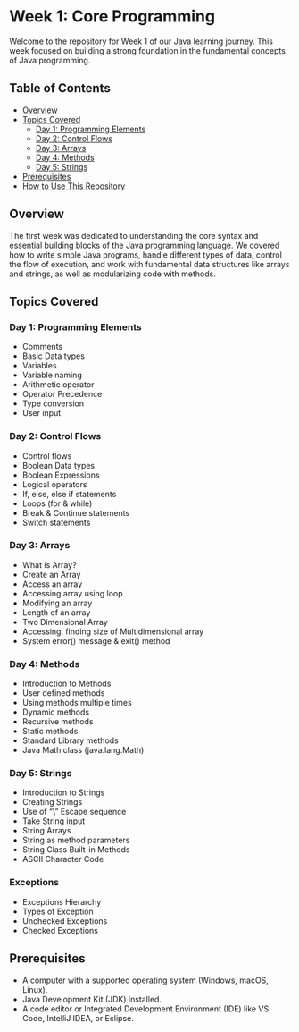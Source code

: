 # Week 1: Core Programming

Welcome to the repository for Week 1 of our Java learning journey. This week focused on building a strong foundation in the fundamental concepts of Java programming.

## Table of Contents
- [Overview](#overview)
- [Topics Covered](#topics-covered)
  - [Day 1: Programming Elements](#day-1-programming-elements)
  - [Day 2: Control Flows](#day-2-control-flows)
  - [Day 3: Arrays](#day-3-arrays)
  - [Day 4: Methods](#day-4-methods)
  - [Day 5: Strings](#day-5-strings)
- [Prerequisites](#prerequisites)
- [How to Use This Repository](#how-to-use-this-repository)

## Overview

The first week was dedicated to understanding the core syntax and essential building blocks of the Java programming language. We covered how to write simple Java programs, handle different types of data, control the flow of execution, and work with fundamental data structures like arrays and strings, as well as modularizing code with methods.

## Topics Covered

### Day 1: Programming Elements
- Comments  
- Basic Data types  
- Variables  
- Variable naming  
- Arithmetic operator  
- Operator Precedence  
- Type conversion  
- User input  

### Day 2: Control Flows
- Control flows  
- Boolean Data types  
- Boolean Expressions  
- Logical operators  
- If, else, else if statements  
- Loops (for & while)  
- Break & Continue statements  
- Switch statements  

### Day 3: Arrays
- What is Array?  
- Create an Array  
- Access an array  
- Accessing array using loop  
- Modifying an array  
- Length of an array  
- Two Dimensional Array  
- Accessing, finding size of Multidimensional array  
- System error() message & exit() method  

### Day 4: Methods
- Introduction to Methods  
- User defined methods  
- Using methods multiple times  
- Dynamic methods  
- Recursive methods  
- Static methods  
- Standard Library methods  
- Java Math class (java.lang.Math)  

### Day 5: Strings
- Introduction to Strings  
- Creating Strings  
- Use of “\\” Escape sequence  
- Take String input  
- String Arrays  
- String as method parameters  
- String Class Built-in Methods  
- ASCII Character Code  

### Exceptions
- Exceptions Hierarchy  
- Types of Exception  
- Unchecked Exceptions  
- Checked Exceptions  

## Prerequisites
- A computer with a supported operating system (Windows, macOS, Linux).  
- Java Development Kit (JDK) installed.  
- A code editor or Integrated Development Environment (IDE) like VS Code, IntelliJ IDEA, or Eclipse.  

